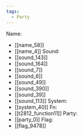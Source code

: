 ```yaml
---
tags:
  - Party
---
```

Name:
- [[name_58]]
- [[name_4]]
Sound:
- [[sound_143]]
- [[sound_164]]
- [[sound_7]]
- [[sound_6]]
- [[sound_49]]
- [[sound_390]]
- [[sound_39]]
- [[sound_113]]
System:
- [[system_40]]
Fn:
- [[t2812_function11]]
Party:
- [[party_0]]
Flag:
- [[flag_9478]]
